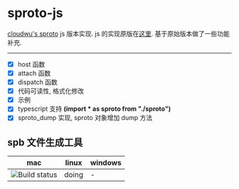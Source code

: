 # sproto-js
[cloudwu's sproto](https://github.com/cloudwu/sproto) js 版本实现.
js 的实现原版在[这里](https://github.com/zhangshiqian1214/sproto-js). 基于原始版本做了一些功能补充.

---
- [x] host 函数
- [x] attach 函数
- [x] dispatch 函数
- [x] 代码可读性, 格式化修改
- [x] 示例
- [x] typescript 支持 **(import * as sproto from "./sproto")**
- [x] sproto_dump 实现, sproto 对象增加 dump 方法

spb 文件生成工具
-
mac | linux | windows
--- | ----- | -------
![Build status](https://ci.appveyor.com/api/projects/status/nlgirox464j6ldg5/branch/v3?svg=true)| doing | -